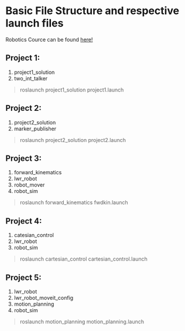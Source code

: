 # Basic File Structure and respective launch files
Robotics Cource can be found [here!](https://www.edx.org/course/robotics-columbiax-csmm-103x)

## Project 1:
1. project1_solution
2. two_int_talker

> roslaunch project1_solution project1.launch

## Project 2:
1. project2_solution
2. marker_publisher

> roslaunch project2_solution project2.launch

## Project 3:
1. forward_kinematics
2. lwr_robot
3. robot_mover
4. robot_sim

> roslaunch forward_kinematics fwdkin.launch

## Project 4:
1. catesian_control
2. lwr_robot
3. robot_sim

> roslaunch cartesian_control cartesian_control.launch

## Project 5:
1. lwr_robot
2. lwr_robot_moveit_config
3. motion_planning
4. robot_sim

> roslaunch motion_planning motion_planning.launch
